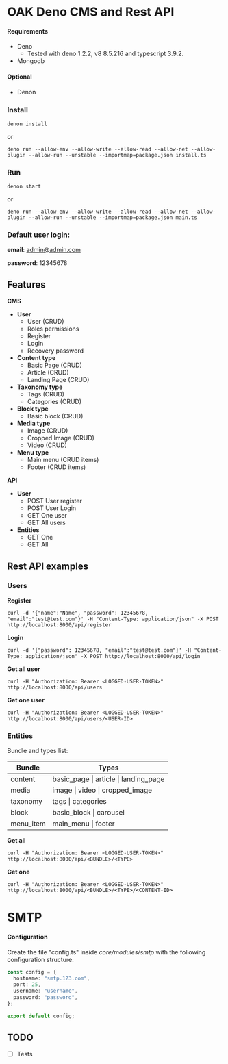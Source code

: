 # OAK Deno CMS and Rest API

#### Requirements

* Deno 
     * Tested with deno 1.2.2, v8 8.5.216 and typescript 3.9.2.
* Mongodb

#### Optional

* Denon

### Install

```shell
denon install
```
or
```shell
deno run --allow-env --allow-write --allow-read --allow-net --allow-plugin --allow-run --unstable --importmap=package.json install.ts
```
### Run
```shell
denon start
```
or
```shell
deno run --allow-env --allow-write --allow-read --allow-net --allow-plugin --allow-run --unstable --importmap=package.json main.ts
```

### Default user login:

**email**: admin@admin.com

**password**: 12345678

## Features
**CMS**
* **User**
    * User (CRUD)    
    * Roles permissions
    * Register
    * Login
    * Recovery password
* **Content type**
    * Basic Page (CRUD)
    * Article (CRUD)
    * Landing Page (CRUD)
* **Taxonomy type**
    * Tags (CRUD)
    * Categories (CRUD)
* **Block type**
    * Basic block (CRUD)
* **Media type**
    * Image (CRUD)
    * Cropped Image (CRUD)
    * Video (CRUD)
* **Menu type**
    * Main menu (CRUD items)
    * Footer (CRUD items)

**API**
* **User**
	* POST User register
	* POST User Login
	* GET One user
	* GET All users
* **Entities**
	* GET One
	* GET All

## Rest API examples

### Users
**Register**
```shell
curl -d '{"name":"Name", "password": 12345678, "email":"test@test.com"}' -H "Content-Type: application/json" -X POST http://localhost:8000/api/register
```

**Login**
```shell
curl -d '{"password": 12345678, "email":"test@test.com"}' -H "Content-Type: application/json" -X POST http://localhost:8000/api/login
```

**Get all user**
```shell
curl -H "Authorization: Bearer <LOGGED-USER-TOKEN>" http://localhost:8000/api/users
```

**Get one user**
```shell
curl -H "Authorization: Bearer <LOGGED-USER-TOKEN>" http://localhost:8000/api/users/<USER-ID>
```

### Entities

Bundle and types list:

Bundle | Types
--- | ---
content | basic_page \| article \| landing_page
media | image \| video \| cropped_image
taxonomy | tags \| categories
block | basic_block \| carousel
menu_item | main_menu \| footer


**Get all**
```shell
curl -H "Authorization: Bearer <LOGGED-USER-TOKEN>" http://localhost:8000/api/<BUNDLE>/<TYPE>
```

**Get one**
```shell
curl -H "Authorization: Bearer <LOGGED-USER-TOKEN>" http://localhost:8000/api/<BUNDLE>/<TYPE>/<CONTENT-ID>
```

# SMTP

#### Configuration

Create the file "config.ts" inside *core/modules/smtp* with the following configuration structure:

```ts
const config = {
  hostname: "smtp.123.com",
  port: 25,
  username: "username",
  password: "password",
};

export default config;
```

## TODO

 - [ ] Tests